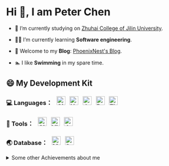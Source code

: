 # Hi 👋, I am Peter Chen

+ 🏫 I’m currently studying on [Zhuhai College of Jilin University](https://www.jluzh.edu.cn/main.htm).

+ 👨‍🎓 I’m currently learning **Software engineering**.

+ 📕 Welcome to my **Blog**: [PhoenixNest's Blog](https://phoenixnest.github.io/).

+ 🏊‍ I like **Swimming** in my spare time.

## 😄 My Development Kit

<h3 align="left">💻 Languages：
  &nbsp
  <img src="https://www.vectorlogo.zone/logos/git-scm/git-scm-icon.svg" alt="Git" height="24"/>
  &nbsp
  <img src="https://www.vectorlogo.zone/logos/w3_html5/w3_html5-icon.svg" alt="HTML5" height="24"/>
  &nbsp
  <img src="https://www.vectorlogo.zone/logos/java/java-icon.svg" alt="Java" height="24"/>
  &nbsp
  <img src="https://www.vectorlogo.zone/logos/dartlang/dartlang-icon.svg" alt="Dart" height="24"/>
  &nbsp
  <img src="https://www.vectorlogo.zone/logos/flutterio/flutterio-icon.svg" alt="Flutter" height="24"/>
  &nbsp
</h3>

<h3 align="left">🔧 Tools：
  &nbsp
  <img src="https://www.vectorlogo.zone/logos/github/github-tile.svg" alt="Github" height="24"/>
  &nbsp
  <img src="https://www.vectorlogo.zone/logos/visualstudio_code/visualstudio_code-icon.svg" alt="Visual Studio Code" height="24"/>
  &nbsp
  <img src="https://www.vectorlogo.zone/logos/jetbrains/jetbrains-icon.svg" alt="JetBrains" height="24"/>
  &nbsp
</h3>

<h3 align="left">🌏 Database：
  &nbsp
  <img src="https://www.vectorlogo.zone/logos/mysql/mysql-official.svg" alt="MySQL" height="24"/>
  &nbsp
  <img src="https://www.vectorlogo.zone/logos/sqlite/sqlite-ar21.svg" alt="SQLite" height="24"/>
  &nbsp
</h3>

<details>
  <summary>Some other Achievements about me</summary>

<p align="center">

  <!-- <img style="margin:8px" src="https://cdn.jsdelivr.net/gh/PhoenixNest/ImageBed@master/Profile/first_join_github.png" alt="First Join Github"> -->

  | <img align="center" style="margin:8px" src="https://github-readme-stats.vercel.app/api?username=PhoenixNest&show_icons=true&include_all_commits=true&theme=onedark&hide_border=true" alt="Anurag's github stats" /> | <img align="center"  style="margin:8px" src="https://github-readme-stats.vercel.app/api/top-langs/?username=PhoenixNest&layout=compact&hide=html&theme=onedark&hide_border=true" />  |
  |:-------------------------------------------------------------------------------------------------------------------------------------------------------------------------------------------------------------------:|:------------------------------------------------------------------------------------------------------------------------------------------------------------------------------------:|
  
</p>

<p align="center">
  <img align="center" style="margin:8px" src="https://visitor-badge.laobi.icu/badge?page_id=phoenixnest.phoenixnest" alt="visitor badge" />
</p>

</details>
